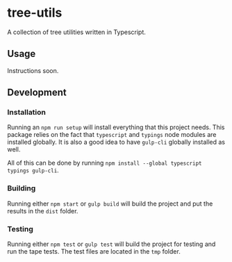 # tree-utils
A collection of tree utilities written in Typescript.

## Usage

Instructions soon. 

## Development

### Installation

Running an `npm run setup` will install everything that this project needs. This package relies on the fact that `typescript` and `typings` node modules are installed globally. It is also a good idea to have `gulp-cli` globally installed as well.

All of this can be done by running `npm install --global typescript typings gulp-cli`.

### Building

Running either `npm start` or `gulp build` will build the project and put the results in the `dist` folder.

### Testing

Running either `npm test` or `gulp test` will build the project for testing and run the tape tests. The test files are located in the `tmp` folder.
